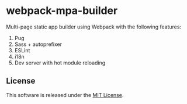 # webpack-mpa-builder

Multi-page static app builder using Webpack with the following features:
1. Pug
2. Sass + autoprefixer
3. ESLint
4. i18n
5. Dev server with hot module reloading

## License

This software is released under the [MIT License](http://opensource.org/licenses/MIT).